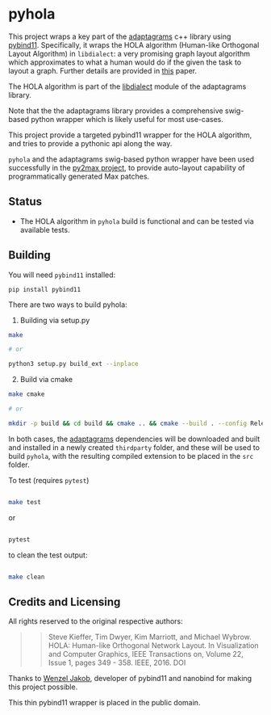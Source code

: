 # pyhola

This project wraps a key part of the [adaptagrams](https://github.com/mjwybrow/adaptagrams) c++ library using [pybind11](https://github.com/pybind/pybind11). Specifically, it wraps the HOLA algorithm (Human-like Orthogonal Layout Algorithm) in `libdialect`: a very promising graph layout algorithm which approximates to what a human would do if the given the task to layout a graph. Further details are provided in [this](https://skieffer.info/publications/kieffer2016hola.pdf) paper.

The HOLA algorithm is part of the [libdialect](http://www.adaptagrams.org/documentation/libdialect.html) module of the adaptagrams library.

Note that the the adaptagrams library provides a comprehensive swig-based python wrapper which is likely useful for most use-cases.

This project provide a targeted pybind11 wrapper for the HOLA algorithm, and tries to provide a pythonic api along the way.

`pyhola` and the adaptagrams swig-based python wrapper have been used successfully in the [py2max project](https://github.com/shakfu/py2max), to provide auto-layout capability of programmatically generated Max patches.


## Status

- The HOLA algorithm in `pyhola` build is functional and can be tested via available tests.


## Building

You will need `pybind11` installed:

```
pip install pybind11
```

There are two ways to build pyhola:

1. Building via setup.py

```sh
make

# or

python3 setup.py build_ext --inplace
```

2. Build via cmake

```sh
make cmake

# or

mkdir -p build && cd build && cmake .. && cmake --build . --config Release
```

In both cases, the [adaptagrams](https://github.com/shakfu/adaptagrams) dependencies will be downloaded and built and installed in a newly created `thirdparty` folder, and these will be used to build `pyhola`, with the resulting compiled extension to be placed in the `src` folder.


To test (requires `pytest`)

```bash

make test

```

or

```bash

pytest

```

to clean the test output:

```bash

make clean

```

## Credits and Licensing

All rights reserved to the original respective authors:

>>Steve Kieffer, Tim Dwyer, Kim Marriott, and Michael Wybrow.
HOLA: Human-like Orthogonal Network Layout. In Visualization and Computer Graphics, IEEE Transactions on, Volume 22, Issue 1, pages 349 - 358. IEEE, 2016. DOI

Thanks to [Wenzel Jakob](https://github.com/wjakob), developer of pybind11 and nanobind for making this project possible.

This thin pybind11 wrapper is placed in the public domain.
